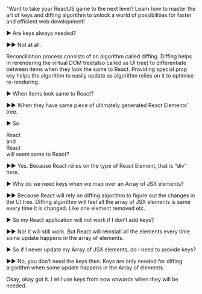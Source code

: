 "Want to take your ReactJS game to the next level? Learn how to master the art of keys and diffing algorithm to unlock a world of possibilities for faster and efficient web development!

▶︎ Are keys always needed?

▶︎▶︎ Not at all. 

Reconciliation process consists of an algorithm called diffing. Diffing helps in rerendering the virtual DOM tree(also called as UI tree) to differentiate between items when they look the same to React. Providing special prop key helps the algorithm to easily update as algorithm relies on it to optimise re-rendering.

▶︎ When items look same to React?

▶︎▶︎ When they have same piece of ultimately generated React Elements’ tree.

▶︎ So <div>React</div> and <div className = “cool”>React</div> will seem same to React?

▶︎▶︎ Yes. Because React relies on the type of React Element, that is “div” here.

▶︎ Why do we need keys when we map over an Array of JSX elements?

▶︎▶︎ Because React will rely on diffing algorithm to figure out the changes in the UI tree. Diffing algorithm will feel all the array of JSX elements is same every time it is changed. Like one element removed etc. 

▶︎ So my React application will not work if I don’t add keys?

▶︎▶︎ No! It will still work. But React will reinstall all the elements every time some update happens in the array of elements.

▶︎ So if I never update my Array of JSX elements, do I need to provide keys?

▶︎▶︎ No, you don’t need the keys then. Keys are only needed for diffing algorithm when some update happens in the Array of elements.


Okay, okay got it. I will use keys from now onwards when they will be needed.
